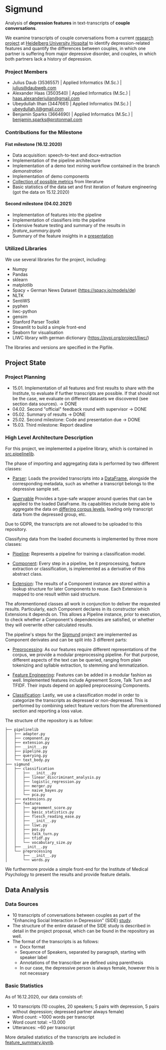 # Sigmund
Analysis of **depression features** in text-transcripts of **couple conversations**. 

We examine transcripts of couple conversations from a current [research project](https://www.ncbi.nlm.nih.gov/pmc/articles/PMC6173246/) at [Heidelberg University Hospital](https://www.klinikum.uni-heidelberg.de/zentrum-fuer-psychosoziale-medizin-zpm/institut-fuer-medizinische-psychologie) to identify depression-related features and quantify the differences between couples, in which one partner is suffering from major depressive disorder, and couples, in which both partners lack a history of depression. 

### Project Members
* Julius Daub (3536557) | Applied Informatics (M.Sc.) | julius@daubweb.com
* Alexander Haas (3503540) | Applied Informatics (M.Sc.) | haas.alexanderjulian@gmail.com
* Ubeydullah Ilhan (3447661) | Applied Informatics (M.Sc.) | ubeydullah.il@gmail.com
* Benjamin Sparks (3664690) | Applied Informatics (M.Sc.) | benjamin.sparks@protonmail.com

### Contributions for the Milestone
#### Fist milestone (16.12.2020)
* Data acquisition: speech-to-text and docx-extraction
* Implementation of the pipeline architecture
* Implementation of a demo text mining workflow contained in the branch *demonstration*
* Implementation of demo components
* [Collection of possible metrics](https://docs.google.com/spreadsheets/d/1z2vkU259P_5mGQCHb67HgyoEulPsd03LQv2z-SoTG4g/edit?usp=sharing) from literature 
* Basic statistics of the data set and first iteration of feature engineering (got the data on 15.12.2020)
#### Second milestone (04.02.2021)
* Implementation of features into the pipeline
* Implementation of classifiers into the pipeline
* Extensive feature testing and summary of the results in *feature_summary.ipynb*
* Summary of the feature insights in a [presentation](https://drive.google.com/file/d/11y0URs2Jyc4s6zUTcpzpSDF0oWK-ttOv/view?usp=sharing)


<!-- ### Existing Code Fragments
* LIWC (https://github.com/chbrown/liwc-python) -> library extended *src/utils/liwc.py* 
-->

### Utilized Libraries

We use several libraries for the project, including:
* Numpy 
* Pandas
* sklearn
* matplotlib
* Spacy + German News Dataset (https://spacy.io/models/de)
* NLTK
* SentiWS
* pyphen
* liwc-python
* gensim
* Stanford Parser Toolkit 
* Streamlit to build a simple front-end
* Seaborn for visualisation
* LIWC library with german dictionary (https://pypi.org/project/liwc/)

The libraries and versions are specified in the Pipfile.

## Project State


### Project Planning

* 15.01. Implementation of all features and first results to share with the Institute, to evaluate if further transcripts are possible. If that should not be the case, we evaluate on different datasets we discovered (see section data sources). -> DONE
* 04.02. Second "official" feedback round with supervisor -> DONE
* 05.02. Summary of results -> DONE 
* 25.02. Second milestone: Code and presentation due -> DONE
* 15.03. Third milestone: Report deadline 

### High Level Architecture Description 

For this project, we implemented a pipeline library, which is contained in [src.pipelinelib](src/pipelinelib).

The phase of importing and aggregating data is performed by two different classes:

* [Parser](src/pipelinelib/querying.py#L16):
Loads the provided transcripts into a [DataFrame](https://pandas.pydata.org/pandas-docs/stable/reference/api/pandas.DataFrame.html), alongside the corresponding metadata, such as whether a transcript belongs to the depressive sample set.

* [Queryable](src/pipelinelib/querying.py#L192)
Provides a type-safe wrapper around queries that can be applied to the loaded DataFrame.
Its capabilities include being able to aggregate the data on [differing corpus levels](src/pipelinelib/text_body.py), loading only transcript data from the depressed group, etc.

Due to GDPR, the transcripts are not allowed to be uploaded to this repository.


Classifying data from the loaded documents is implemented by three more classes:

* [Pipeline](src/pipelinelib/pipeline.py#L13):
Represents a pipeline for training a classification model.

* [Component](src/pipelinelib/component.py#L13): 
Every step in a pipeline, be it preprocessing, feature extraction or classification, is implemented as a derivative of this abstract class.

* [Extension](src/pipelinelib/extension.py#L6): 
The results of a Component instance are stored within a lookup structure for later Components to reuse.
Each Extension is mapped to one result within said structure.

The aforementioned classes all work in conjunction to deliver the requested results.
Particularly, each Component declares in its constructor which Extensions it depends on.
This allows a Pipeline instance, prior to execution, to check whether a Component's dependencies are satisfied, or whether they will overwrite other calculated results.


The pipeline's steps for the [Sigmund](src/sigmund) project are implemented as Component derivates and can be split into 3 different parts:

* [Preprocessing](src/sigmund/preprocessing): 
As our features require different representations of the corpus, we provide a modular preprocessing pipeline. 
For that purpose, different aspects of the text can be queried, ranging from plain tokenizing and syllable extraction, to stemming and lemmatization. 

* [Feature Engineering](src/sigmund/features): 
Features can be added in a modular fashion as well.
Implemented features include Agreement Score, Talk Turn and TFIDF.
Their inputs depend on applied preprocessing Components.

* [Classification](src/sigmund/classification):
Lastly, we use a classification model in order to categorize the transcripts as depressed or non-depressed.
This is performed by combining select feature vectors from the aforementioned section and reporting a loss value.

The structure of the repository is as follow:

```
├── pipelinelib
│   ├── adapter.py
│   ├── component.py
│   ├── extension.py
│   ├── __init__.py
│   ├── pipeline.py
│   ├── querying.py
│   └── text_body.py
├── sigmund
│   ├── classification
│   │   ├── __init__.py
│   │   ├── linear_discriminant_analysis.py
│   │   ├── logistic_regression.py
│   │   ├── merger.py
│   │   ├── naive_bayes.py
│   │   └── pca.py
│   ├── extensions.py
│   ├── features
│   │   ├── agreement_score.py
│   │   ├── basic_statistics.py
│   │   ├── flesch_reading_ease.py
│   │   ├── __init__.py
│   │   ├── liwc.py
│   │   ├── pos.py
│   │   ├── talk_turn.py
│   │   ├── tfidf.py
│   │   └── vocabulary_size.py
│   ├── __init__.py
│   └── preprocessing
│       ├── __init__.py
│       └── words.py
```

We furthermore provide a simple front-end for the Institute of Medical Psychology to present the results and provide feature details. 

## Data Analysis

### Data Sources

* 10 transcripts of conversations between couples as part of the "Enhancing Social Interaction in Depression" (SIDE) [study](https://www.ncbi.nlm.nih.gov/pmc/articles/PMC6173246/).
* The structure of the entire dataset of the SIDE study is described in detail in the project proposal, which can be found in the repository as well.
* The format of the transcripts is as follows:
    * Docx format
    * Sequence of Speakers, separated by paragraph, starting with speaker label
    * Annotations of the transcriber are defined using parenthesis 
    * In our case, the depressive person is always female, however this is not necessary

### Basic Statistics

As of 16.12.2020, our data consists of:

* 10 transcripts (10 couples, 20 speakers; 5 pairs with depression, 5 pairs without depression; depressed partner always female)
* Word count: ~1000 words per transcript
* Word count total: ~13.000
* Utterances: ~60 per transcript

More detailed statistics of the transcripts are included in [feature_summary.ipynb](feature_summary.ipynb).

